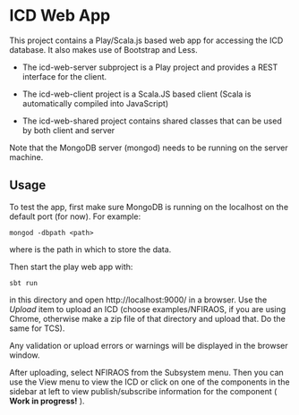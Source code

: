 ICD Web App
===========

This project contains a Play/Scala.js based web app for accessing the ICD database.
It also makes use of Bootstrap and Less.

* The icd-web-server subproject is a Play project and provides a REST interface for the client.

* The icd-web-client project is a Scala.JS based client (Scala is automatically compiled into JavaScript)

* The icd-web-shared project contains shared classes that can be used by both client and server

Note that the MongoDB server (mongod) needs to be running on the server machine.

Usage
-----

To test the app, first make sure MongoDB is running on the localhost on the default port (for now).
For example:

    mongod -dbpath <path>

where <path> is the path in which to store the data.
 
Then start the play web app with:

    sbt run

in this directory and open http://localhost:9000/ in a browser.
Use the *Upload* item to upload an ICD (choose examples/NFIRAOS, if you are using Chrome, otherwise 
make a zip file of that directory and upload that. Do the same for TCS).

Any validation or upload errors or warnings will be displayed in the browser window.

After uploading, select NFIRAOS from the Subsystem menu. Then you can use the View menu to view the ICD
or click on one of the components in the sidebar at left to view publish/subscribe information for the component
( __Work in progress!__ ).






